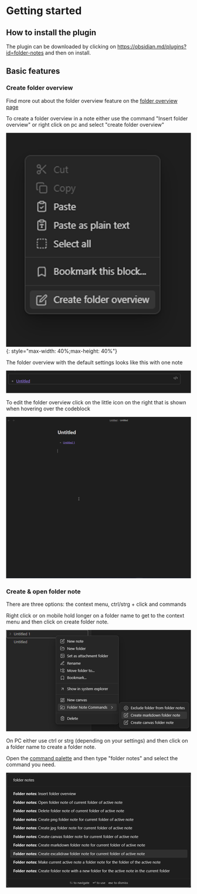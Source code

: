 # Getting started

## How to install the plugin

The plugin can be downloaded by clicking on https://obsidian.md/plugins?id=folder-notes and then on install.


## Basic features 

### Create folder overview

Find more out about the folder overview feature on the [folder overview page](./Features/Folder%20overview.md)

To create a folder overview in a note either use the command "Insert folder overview" or right click on pc and select "create folder overview"

![Context menu](./assets/VyBTGhA5eJAVVFusZXIz.png){: style="max-width: 40%;max-height: 40%"}

The folder overview with the default settings looks like this with one note

![Folder overview](./assets/u6ccTTzVbwzBivySFacZ.png)

To edit the folder overview click on the little icon on the right that is shown when hovering over the codeblock

![Folder overview settings](./assets/2wzCXFTpD2.gif)

### Create & open folder note

There are three options: the context menu, ctrl/strg + click and commands

Right click or on mobile hold longer on a folder name to get to the context menu and then click on create folder note.

![Context menu](./assets/TOtiFIYzUI8rwxjCLhyN.png)

On PC either use ctrl or strg (depending on your settings) and then click on a folder name to create a folder note.

Open the [command palette](https://help.obsidian.md/Plugins/Command+palette) and then type "folder notes" and select the command you need.

![Command palette](./assets/FKhiQZLm4Juu4VdFTxPC.png)